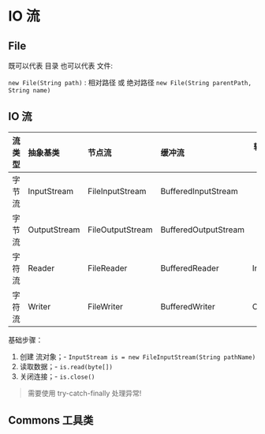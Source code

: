 # IO 流

## File

既可以代表 目录 也可以代表 文件:

`new File(String path)` : 相对路径 或 绝对路径
`new File(String parentPath, String name)`

## IO 流

| 流类型 | 抽象基类     | 节点流           | 缓冲流               | 转换流(字节&字符转换) | 对象流(序列化&反序列化) |
| ------ | :----------- | :--------------- | :------------------- | --------------------- | ----------------------- |
| 字节流 | InputStream  | FileInputStream  | BufferedInputStream  |                       | ObjectInputStream       |
| 字节流 | OutputStream | FileOutputStream | BufferedOutputStream |                       | ObjectOutputStream      |
| 字符流 | Reader       | FileReader       | BufferedReader       | InputStreamReader     |                         |
| 字符流 | Writer       | FileWriter       | BufferedWriter       | OutputStreamWriter    |                         |

基础步骤：

1. 创建 流对象；- `InputStream is = new FileInputStream(String pathName)`
1. 读取数据；- `is.read(byte[])`
1. 关闭连接；- `is.close()`

> 需要使用 try-catch-finally 处理异常!

## Commons 工具类
